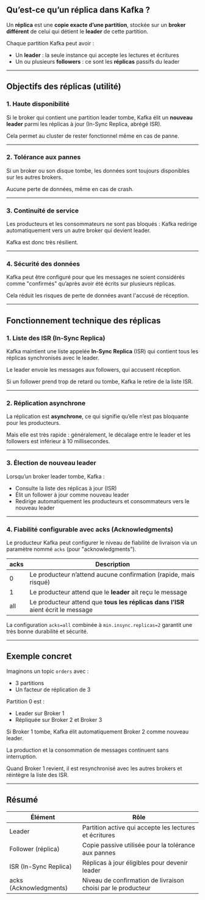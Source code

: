 ## Qu’est-ce qu’un réplica dans Kafka ?

Un **réplica** est une **copie exacte d’une partition**, stockée sur un **broker différent** de celui qui détient le **leader** de cette partition.

Chaque partition Kafka peut avoir :

* Un **leader** : la seule instance qui accepte les lectures et écritures
* Un ou plusieurs **followers** : ce sont les **réplicas** passifs du leader

---

## Objectifs des réplicas (utilité)

### 1. Haute disponibilité

Si le broker qui contient une partition leader tombe, Kafka élit un **nouveau leader** parmi les réplicas à jour (In-Sync Replica, abrégé ISR).

Cela permet au cluster de rester fonctionnel même en cas de panne.

---

### 2. Tolérance aux pannes

Si un broker ou son disque tombe, les données sont toujours disponibles sur les autres brokers.

Aucune perte de données, même en cas de crash.

---

### 3. Continuité de service

Les producteurs et les consommateurs ne sont pas bloqués : Kafka redirige automatiquement vers un autre broker qui devient leader.

Kafka est donc très résilient.

---

### 4. Sécurité des données

Kafka peut être configuré pour que les messages ne soient considérés comme "confirmés" qu’après avoir été écrits sur plusieurs réplicas.

Cela réduit les risques de perte de données avant l'accusé de réception.

---

## Fonctionnement technique des réplicas

### 1. Liste des ISR (In-Sync Replica)

Kafka maintient une liste appelée **In-Sync Replica** (ISR) qui contient tous les réplicas synchronisés avec le leader.

Le leader envoie les messages aux followers, qui accusent réception.

Si un follower prend trop de retard ou tombe, Kafka le retire de la liste ISR.

---

### 2. Réplication asynchrone

La réplication est **asynchrone**, ce qui signifie qu’elle n’est pas bloquante pour les producteurs.

Mais elle est très rapide : généralement, le décalage entre le leader et les followers est inférieur à 10 millisecondes.

---

### 3. Élection de nouveau leader

Lorsqu’un broker leader tombe, Kafka :

* Consulte la liste des réplicas à jour (ISR)
* Élit un follower à jour comme nouveau leader
* Redirige automatiquement les producteurs et consommateurs vers le nouveau leader

---

### 4. Fiabilité configurable avec acks (Acknowledgments)

Le producteur Kafka peut configurer le niveau de fiabilité de livraison via un paramètre nommé `acks` (pour "acknowledgments").

| acks | Description                                                                      |
| ---- | -------------------------------------------------------------------------------- |
| 0    | Le producteur n’attend aucune confirmation (rapide, mais risqué)                 |
| 1    | Le producteur attend que le **leader** ait reçu le message                       |
| all  | Le producteur attend que **tous les réplicas dans l’ISR** aient écrit le message |

La configuration `acks=all` combinée à `min.insync.replicas=2` garantit une très bonne durabilité et sécurité.

---

## Exemple concret

Imaginons un topic `orders` avec :

* 3 partitions
* Un facteur de réplication de 3

Partition 0 est :

* Leader sur Broker 1
* Répliquée sur Broker 2 et Broker 3

Si Broker 1 tombe, Kafka élit automatiquement Broker 2 comme nouveau leader.

La production et la consommation de messages continuent sans interruption.

Quand Broker 1 revient, il est resynchronisé avec les autres brokers et réintègre la liste des ISR.

---

## Résumé

| Élément                | Rôle                                                         |
| ---------------------- | ------------------------------------------------------------ |
| Leader                 | Partition active qui accepte les lectures et écritures       |
| Follower (réplica)     | Copie passive utilisée pour la tolérance aux pannes          |
| ISR (In-Sync Replica)  | Réplicas à jour éligibles pour devenir leader                |
| acks (Acknowledgments) | Niveau de confirmation de livraison choisi par le producteur |

